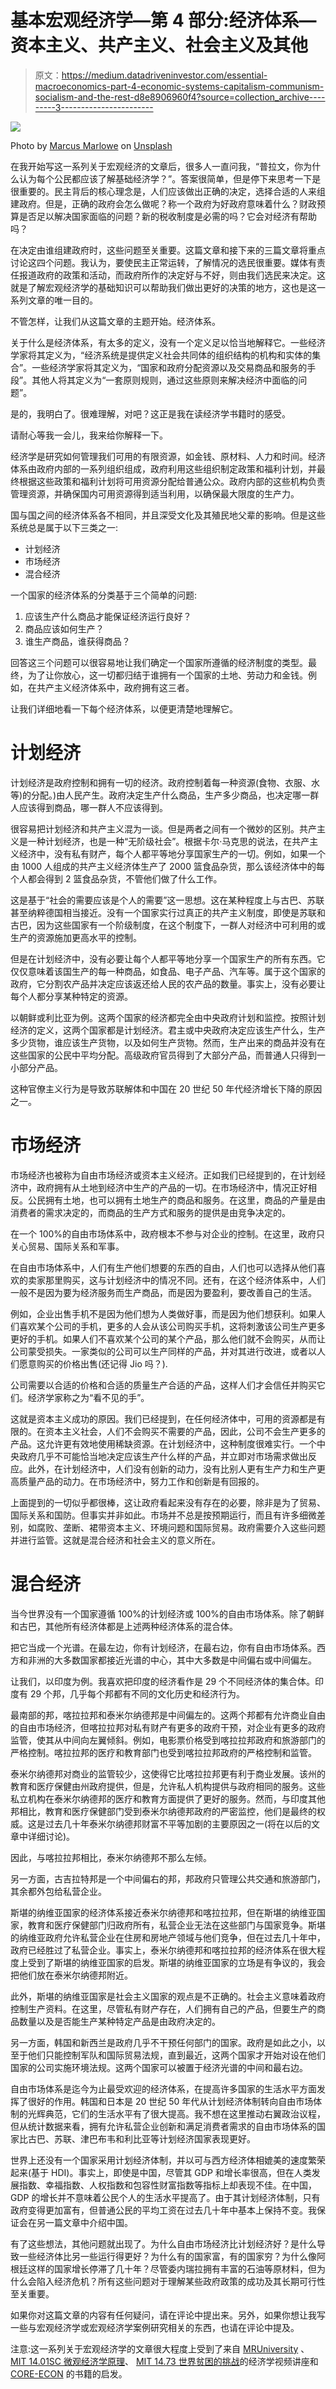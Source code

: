 # 基本宏观经济学—第 4 部分:经济体系—资本主义、共产主义、社会主义及其他

> 原文：<https://medium.datadriveninvestor.com/essential-macroeconomics-part-4-economic-systems-capitalism-communism-socialism-and-the-rest-d8e8906960f4?source=collection_archive---------3----------------------->

![](img/a9355c40adf838f6b8231f2183abc562.png)

Photo by [Marcus Marlowe](https://unsplash.com/@moerwijk?utm_source=medium&utm_medium=referral) on [Unsplash](https://unsplash.com?utm_source=medium&utm_medium=referral)

在我开始写这一系列关于宏观经济的文章后，很多人一直问我，“普拉文，你为什么认为每个公民都应该了解基础经济学？”。答案很简单，但是停下来思考一下是很重要的。民主背后的核心理念是，人们应该做出正确的决定，选择合适的人来组建政府。但是，正确的政府会怎么做呢？称一个政府为好政府意味着什么？财政预算是否足以解决国家面临的问题？新的税收制度是必需的吗？它会对经济有帮助吗？

在决定由谁组建政府时，这些问题至关重要。这篇文章和接下来的三篇文章将重点讨论这四个问题。我认为，要使民主正常运转，了解情况的选民很重要。媒体有责任报道政府的政策和活动，而政府所作的决定好与不好，则由我们选民来决定。这就是了解宏观经济学的基础知识可以帮助我们做出更好的决策的地方，这也是这一系列文章的唯一目的。

不管怎样，让我们从这篇文章的主题开始。经济体系。

关于什么是经济体系，有太多的定义，没有一个定义足以恰当地解释它。一些经济学家将其定义为，“经济系统是提供定义社会共同体的组织结构的机构和实体的集合”。一些经济学家将其定义为，“国家和政府分配资源以及交易商品和服务的手段”。其他人将其定义为“一套原则规则，通过这些原则来解决经济中面临的问题”。

是的，我明白了。很难理解，对吧？这正是我在读经济学书籍时的感受。

请耐心等我一会儿，我来给你解释一下。

经济学是研究如何管理我们可用的有限资源，如金钱、原材料、人力和时间。经济体系由政府内部的一系列组织组成，政府利用这些组织制定政策和福利计划，并最终根据这些政策和福利计划将可用资源分配给普通公众。政府内部的这些机构负责管理资源，并确保国内可用资源得到适当利用，以确保最大限度的生产力。

国与国之间的经济体系各不相同，并且深受文化及其殖民地父辈的影响。但是这些系统总是属于以下三类之一:

*   计划经济
*   市场经济
*   混合经济

一个国家的经济体系的分类基于三个简单的问题:

1.  应该生产什么商品才能保证经济运行良好？
2.  商品应该如何生产？
3.  谁生产商品，谁获得商品？

回答这三个问题可以很容易地让我们确定一个国家所遵循的经济制度的类型。最终，为了让你放心，这一切都归结于谁拥有一个国家的土地、劳动力和金钱。例如，在共产主义经济体系中，政府拥有这三者。

让我们详细地看一下每个经济体系，以便更清楚地理解它。

# **计划经济**

计划经济是政府控制和拥有一切的经济。政府控制着每一种资源(食物、衣服、水等)的分配。)由人民产生。政府决定生产什么商品，生产多少商品，也决定哪一群人应该得到商品，哪一群人不应该得到。

很容易把计划经济和共产主义混为一谈。但是两者之间有一个微妙的区别。共产主义是一种计划经济，也是一种“无阶级社会”。根据卡尔·马克思的说法，在共产主义经济中，没有私有财产，每个人都平等地分享国家生产的一切。例如，如果一个由 1000 人组成的共产主义经济体生产了 2000 篮食品杂货，那么该经济体中的每个人都会得到 2 篮食品杂货，不管他们做了什么工作。

这是基于“社会的需要应该是个人的需要”这一思想。这在某种程度上与古巴、苏联甚至纳粹德国相当接近。没有一个国家实行过真正的共产主义制度，即使是苏联和古巴，因为这些国家有一个阶级制度，在这个制度下，一群人对经济中可利用的或生产的资源施加更高水平的控制。

但是在计划经济中，没有必要让每个人都平等地分享一个国家生产的所有东西。它仅仅意味着该国生产的每一种商品，如食品、电子产品、汽车等。属于这个国家的政府，它分割农产品并决定应该返还给人民的农产品的数量。事实上，没有必要让每个人都分享某种特定的资源。

以朝鲜或利比亚为例。这两个国家的经济都完全由中央政府计划和监控。按照计划经济的定义，这两个国家都是计划经济。君主或中央政府决定应该生产什么，生产多少货物，谁应该生产货物，以及如何生产货物。然而，生产出来的商品并没有在这些国家的公民中平均分配。高级政府官员得到了大部分产品，而普通人只得到一小部分产品。

这种官僚主义行为是导致苏联解体和中国在 20 世纪 50 年代经济增长下降的原因之一。

# **市场经济**

市场经济也被称为自由市场经济或资本主义经济。正如我们已经提到的，在计划经济中，政府拥有从土地到经济中生产的产品的一切。在市场经济中，情况正好相反。公民拥有土地，也可以拥有土地生产的商品和服务。在这里，商品的产量是由消费者的需求决定的，而商品的生产方式和服务的提供是由竞争决定的。

在一个 100%的自由市场体系中，政府根本不参与对企业的控制。在这里，政府只关心贸易、国际关系和军事。

在自由市场体系中，人们有生产他们想要的东西的自由，人们也可以选择从他们喜欢的卖家那里购买，这与计划经济中的情况不同。还有，在这个经济体系中，人们一般不是因为要为经济服务而生产商品，而是因为要盈利，要改善自己的生活。

例如，企业出售手机不是因为他们想为人类做好事，而是因为他们想获利。如果人们喜欢某个公司的手机，更多的人会从该公司购买手机，这将刺激该公司生产更多更好的手机。如果人们不喜欢某个公司的某个产品，那么他们就不会购买，从而让公司蒙受损失。一家类似的公司可以生产同样的产品，并对其进行改进，或者以人们愿意购买的价格出售(还记得 Jio 吗？).

公司需要以合适的价格和合适的质量生产合适的产品，这样人们才会信任并购买它们。经济学家称之为“看不见的手”。

这就是资本主义成功的原因。我们已经提到，在任何经济体中，可用的资源都是有限的。在资本主义社会，人们不会购买不需要的产品，因此，公司不会生产更多的产品。这允许更有效地使用稀缺资源。在计划经济中，这种制度很难实行。一个中央政府几乎不可能恰当地决定应该生产什么样的产品，并立即对市场需求做出反应。此外，在计划经济中，人们没有创新的动力，没有比别人更有生产力和生产更高质量产品的动力。在市场经济中，努力工作和创新是有回报的。

上面提到的一切似乎都很棒，这让政府看起来没有存在的必要，除非是为了贸易、国际关系和国防。但事实并非如此。市场并不总是按预期运行，而且有许多细微差别，如腐败、垄断、裙带资本主义、环境问题和国际贸易。政府需要介入这些问题并进行监管。这就是混合经济和社会主义的意义所在。

# **混合经济**

当今世界没有一个国家遵循 100%的计划经济或 100%的自由市场体系。除了朝鲜和古巴，其他所有经济体都是上述两种经济体系的混合体。

把它当成一个光谱。在最左边，你有计划经济，在最右边，你有自由市场体系。西方和非洲的大多数国家都接近光谱的中心，其中大多数是中间偏右或中间偏左。

让我们，以印度为例。我喜欢把印度的经济看作是 29 个不同经济体的集合体。印度有 29 个邦，几乎每个邦都有不同的文化历史和经济行为。

最南部的邦，喀拉拉邦和泰米尔纳德邦是中间偏左的。这两个邦都有允许商业自由的自由市场经济，但喀拉拉邦对私有财产有更多的政府干预，对企业有更多的政府监管，使其从中间向左翼倾斜。例如，电影票价格受到喀拉拉邦政府和旅游部门的严格控制。喀拉拉邦的医疗和教育部门也受到喀拉拉邦政府的严格控制和监管。

泰米尔纳德邦对商业的监管较少，这使得它比喀拉拉邦更有利于商业发展。该州的教育和医疗保健由州政府提供，但是，允许私人机构提供与政府相同的服务。这些私立机构在泰米尔纳德邦的医疗和教育方面提供了更好的服务。然而，与印度其他邦相比，教育和医疗保健部门受到泰米尔纳德邦政府的严密监控，他们是最终的权威。这是过去几十年泰米尔纳德邦财富不平等加剧的主要原因之一(将在以后的文章中详细讨论)。

因此，与喀拉拉邦相比，泰米尔纳德邦不那么左倾。

另一方面，古吉拉特邦是一个中间偏右的邦，邦政府只管理公共交通和旅游部门，其余都外包给私营企业。

斯堪的纳维亚国家的经济体系接近泰米尔纳德邦和喀拉拉邦，但在斯堪的纳维亚国家，教育和医疗保健部门归政府所有，私营企业无法在这些部门与国家竞争。斯堪的纳维亚政府允许私营企业在住房和房地产领域与他们竞争，但在过去几十年中，政府已经胜过了私营企业。事实上，泰米尔纳德邦和喀拉拉邦的经济体系在很大程度上受到了斯堪的纳维亚国家的启发。斯堪的纳维亚国家的立场是有争议的，我会把他们放在泰米尔纳德邦附近。

此外，斯堪的纳维亚国家是社会主义国家的观点是不正确的。社会主义意味着政府控制生产资料。在这里，尽管私有财产存在，人们拥有自己的产品，但要生产的商品数量以及是否能生产某种特定产品是由政府决定的。

另一方面，韩国和新西兰是政府几乎不干预任何部门的国家。政府是如此之小，以至于他们只能控制军队和国际贸易法规，直到最近，这两个国家才开始对设在他们国家的公司实施环境法规。这两个国家可以被置于经济光谱的中间和最右边。

自由市场体系是迄今为止最受欢迎的经济体系，在提高许多国家的生活水平方面发挥了很好的作用。韩国和日本是 20 世纪 50 年代从计划经济体制转向自由市场体制的光辉典范，它们的生活水平有了很大提高。我不想在这里推动右翼政治议程，但从统计数据来看，拥有允许私营企业创新和满足消费者需求的自由市场体系的国家比古巴、苏联、津巴布韦和利比亚等计划经济国家表现更好。

世界上还没有一个国家采用计划经济体制，并以可与西方经济体相媲美的速度繁荣起来(基于 HDI)。事实上，即使是中国，尽管其 GDP 和增长率很高，但在人类发展指数、幸福指数、人权指数和包容性财富指数等指标上却表现不佳。在中国，GDP 的增长并不意味着公民个人的生活水平提高了。由于其计划经济体制，只有政府变得更加富有，但普通公民的平均工资在过去几十年中基本上保持不变。我保证会在另一篇文章中介绍中国。

有了这些想法，其他问题就出现了。为什么自由市场经济比计划经济好？是什么导致一些经济体比另一些运行得更好？为什么有的国家富，有的国家穷？为什么像阿根廷这样的国家增长停滞了几十年？尽管委内瑞拉拥有丰富的石油等原材料，但为什么会陷入经济危机？所有这些问题对于理解某些政府政策的成功及其长期可行性至关重要。

如果你对这篇文章的内容有任何疑问，请在评论中提出来。另外，如果你想让我写一些与宏观经济学或宏观经济学案例研究相关的东西，也请在评论中提及。

注意:这一系列关于宏观经济学的文章很大程度上受到了来自 [MRUniversity](https://mru.org/) 、 [MIT 14.01SC 微观经济学原理](https://ocw.mit.edu/courses/economics/14-01sc-principles-of-microeconomics-fall-2011/)、 [MIT 14.73 世界贫困的挑战](https://ocw.mit.edu/courses/economics/14-73-the-challenge-of-world-poverty-spring-2011/)的经济学视频讲座和 [CORE-ECON](https://www.core-econ.org/) 的书籍的启发。